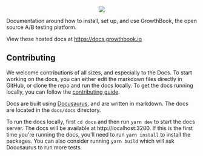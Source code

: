<div style="text-align: center; margin: 0 auto; max-width: 500px">
    <img src="https://docs.growthbook.io/img/growthbook-docslogo-light.png" />
</div>

Documentation around how to install, set up, and use GrowthBook, the open source A/B testing platform.

View these hosted docs at https://docs.growthbook.io

## Contributing

We welcome contributions of all sizes, and especially to the Docs. To start working on the docs, you can either edit the markdown files directly in GitHub, or clone the repo and run the docs locally.
To get the docs running locally, you can follow the [contributing guide](https://github.com/growthbook/growthbook/blob/main/CONTRIBUTING.md).

Docs are built using [Docusaurus](https://docusaurus.io/), and are written in markdown. The docs are located in the `docs/docs` directory.

To run the docs locally, first `cd docs` and then run `yarn dev` to start the docs server. The docs will be available at http://localhost:3200. If this is the first time you're running the docs, you'll need to run `yarn install` to install the packages. You can also consider running `yarn build` which will ask Docusaurus to run more tests.
